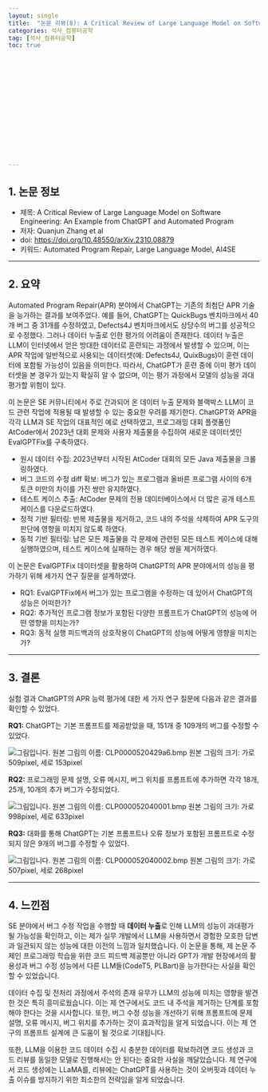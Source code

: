```yaml
---
layout: single
title:  "논문 리뷰(8): A Critical Review of Large Language Model on Software Engineering: An Example from ChatGPT and Automated Program."
categories: 석사_컴퓨터공학
tag: [석사_컴퓨터공학]
toc: true
















---
```


## 1. 논문 정보

- 제목: A Critical Review of Large Language Model on Software Engineering: An Example from ChatGPT and Automated Program
- 저자: Quanjun Zhang et al
- doi: https://doi.org/10.48550/arXiv.2310.08879
- 키워드: Automated Program Repair, Large Language Model, AI4SE

------

## 2. 요약

 Automated Program Repair(APR) 분야에서 ChatGPT는 기존의 최첨단 APR 기술을 능가하는 결과를 보여주었다. 예를 들어, ChatGPT는 QuickBugs 벤치마크에서 40개 버그 중 31개를 수정하였고, Defects4J 벤치마크에서도 상당수의 버그를 성공적으로 수정했다. 그러나 데이터 누출로 인한 평가의 어려움이 존재한다. 데이터 누출은 LLM이 인터넷에서 얻은 방대한 데이터로 훈련되는 과정에서 발생할 수 있으며, 이는 APR 작업에 일반적으로 사용되는 데이터셋(예: Defects4J, QuixBugs)이 훈련 데이터에 포함될 가능성이 있음을 의미한다. 따라서, ChatGPT가 훈련 중에 이미 평가 데이터셋을 본 경우가 있는지 확실히 알 수 없으며, 이는 평가 과정에서 모델의 성능을 과대 평가할 위험이 있다.

 이 논문은 SE 커뮤니티에서 주로 간과되어 온 데이터 누출 문제와 블랙박스 LLM이 코드 관련 작업에 적용될 때 발생할 수 있는 중요한 우려를 제기한다. ChatGPT와 APR을 각각 LLM과 SE 작업의 대표적인 예로 선택하였고, 프로그래밍 대회 플랫폼인 AtCoder에서 2023년 대회 문제와 사용자 제출물을 수집하여 새로운 데이터셋인 EvalGPTFix를 구축하였다.

- 원시 데이터 수집: 2023년부터 시작된 AtCoder 대회의 모든 Java 제출물을 크롤링하였다.
- 버그 코드의 수정 diff 확보: 버그가 있는 프로그램과 올바른 프로그램 사이의 6개 토큰 미만의 차이를 가진 쌍만 유지하였다.
- 테스트 케이스 추출: AtCoder 문제의 전용 데이터베이스에서 더 많은 공개 테스트 케이스를 다운로드하였다.
- 정적 기반 필터링: 반복 제출물을 제거하고, 코드 내의 주석을 삭제하여 APR 도구의 판단에 영향을 미치지 않도록 하였다.
- 동적 기반 필터링: 남은 모든 제출물을 각 문제에 관련된 모든 테스트 케이스에 대해 실행하였으며, 테스트 케이스에 실패하는 경우 해당 쌍을 제거하였다.

 이 논문은 EvalGPTFix 데이터셋을 활용하여 ChatGPT의 APR 분야에서의 성능을 평가하기 위해 세가지 연구 질문을 설계하였다.

- RQ1: EvalGPTFix에서 버그가 있는 프로그램을 수정하는 데 있어서 ChatGPT의 성능은 어떠한가?
- RQ2: 추가적인 프로그램 정보가 포함된 다양한 프롬프트가 ChatGPT의 성능에 어떤 영향을 미치는가?
- RQ3: 동적 실행 피드백과의 상호작용이 ChatGPT의 성능에 어떻게 영향을 미치는가?

------

## 3. 결론

 실험 결과 ChatGPT의 APR 능력 평가에 대한 세 가지 연구 질문에 다음과 같은 결과를 확인할 수 있었다.

 **RQ1:** ChatGPT는 기본 프롬프트를 제공받았을 때, 151개 중 109개의 버그를 수정할 수 있었다. 

  ![그림입니다. 원본 그림의 이름: CLP0000520429a6.bmp 원본 그림의 크기: 가로 509pixel, 세로 153pixel](../../images/2024-06-27-a9/EMB00003e582da2.bmp)  



 **RQ2:** 프로그래밍 문제 설명, 오류 메시지, 버그 위치를 프롬프트에 추가하면 각각 18개, 25개, 10개의 추가 버그가 수정되었다.

  ![그림입니다. 원본 그림의 이름: CLP000052040001.bmp 원본 그림의 크기: 가로 998pixel, 세로 633pixel](../../images/2024-06-27-a9/EMB00003e582da5.bmp)  



 **RQ3:** 대화를 통해 ChatGPT는 기본 프롬프트나 오류 정보가 포함된 프롬프트로 수정되지 않은 9개의 버그를 수정할 수 있었다.

  ![그림입니다. 원본 그림의 이름: CLP000052040002.bmp 원본 그림의 크기: 가로 507pixel, 세로 268pixel](../../images/2024-06-27-a9/EMB00003e582da8.bmp)  

------

## 4. 느낀점

 SE 분야에서 버그 수정 작업을 수행할 때 **데이터 누출**로 인해 LLM의 성능이 과대평가될 가능성을 확인하고, 이는 제가 실무 개발에서 LLM을 사용하면서 경험한 모호한 답변과 일관되지 않는 성능에 대한 이전의 느낌과 일치했습니다. 이 논문을 통해, 제 논문 주제인 프로그래밍 학습을 위한 코드 피드백 제공뿐만 아니라 GPT가 개발 현장에서의 활용성과 버그 수정 성능에서 다른 LLM들(CodeT5, PLBart)을 능가한다는 사실을 확인할 수 있었습니다.

 데이터 수집 및 전처리 과정에서 주석의 존재 유무가 LLM의 성능에 미치는 영향을 발견한 것은 특히 흥미로웠습니다. 이는 제 연구에서도 코드 내 주석을 제거하는 단계를 포함해야 한다는 것을 시사합니다. 또한, 버그 수정 성능을 개선하기 위해 프롬프트에 문제 설명, 오류 메시지, 버그 위치를 추가하는 것이 효과적임을 알게 되었습니다. 이는 제 연구의 프롬프트 설계에 큰 도움이 될 것으로 기대됩니다.

 또한, LLM을 이용한 코드 데이터 수집 시 충분한 데이터를 확보하려면 코드 생성과 코드 리뷰를 동일한 모델로 진행해서는 안 된다는 중요한 사실을 깨달았습니다. 제 연구에서 코드 생성에는 LLaMA를, 리뷰에는 ChatGPT를 사용하는 것이 오버핏과 데이터 누출 이슈를 방지하기 위한 최소한의 전략임을 알게 되었습니다.